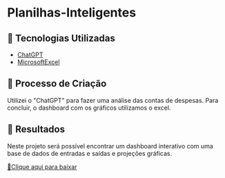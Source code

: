 # Planilhas-Inteligentes

## 🤖 Tecnologias Utilizadas
- [ChatGPT](https://chat.openai.com/) 
- [MicrosoftExcel](https://www.microsoft.com/en/microsoft-365/excel)

## 🧐 Processo de Criação
Utilizei o "ChatGPT" para fazer uma análise das contas de despesas. Para concluir, o dashboard com os gráficos utilizamos o excel.

## 🚀 Resultados
Neste projeto será possível encontrar um dashboard interativo com uma base de dados de entradas e saídas e projeções gráficas. 

<a href="https://github.com/AFVELOSO13/Planilhas-Inteligentes/blob/main/Planilha-inteligente-DIO.xlsx" title="View excel now"> 📕Clique aqui para baixar</a>

